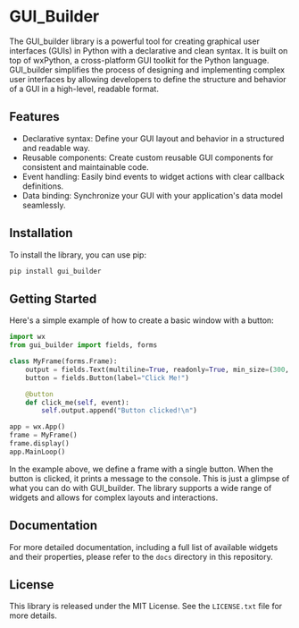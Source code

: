 GUI_Builder
=======================

The GUI_builder library is a powerful tool for creating graphical user interfaces (GUIs) in Python with a declarative and clean syntax. It is built on top of wxPython, a cross-platform GUI toolkit for the Python language. GUI_builder simplifies the process of designing and implementing complex user interfaces by allowing developers to define the structure and behavior of a GUI in a high-level, readable format.

Features
--------
- Declarative syntax: Define your GUI layout and behavior in a structured and readable way.
- Reusable components: Create custom reusable GUI components for consistent and maintainable code.
- Event handling: Easily bind events to widget actions with clear callback definitions.
- Data binding: Synchronize your GUI with your application's data model seamlessly.

Installation
------------
To install the library, you can use pip:

```bash
pip install gui_builder
```

Getting Started
---------------
Here's a simple example of how to create a basic window with a button:

```python
import wx
from gui_builder import fields, forms

class MyFrame(forms.Frame):
    output = fields.Text(multiline=True, readonly=True, min_size=(300, 100))
    button = fields.Button(label="Click Me!")

    @button
    def click_me(self, event):
        self.output.append("Button clicked!\n")

app = wx.App()
frame = MyFrame()
frame.display()
app.MainLoop()
```

In the example above, we define a frame with a single button. When the button is clicked, it prints a message to the console. This is just a glimpse of what you can do with GUI_builder. The library supports a wide range of widgets and allows for complex layouts and interactions.

Documentation
-------------
For more detailed documentation, including a full list of available widgets and their properties, please refer to the `docs` directory in this repository.

License
-------
This library is released under the MIT License. See the `LICENSE.txt` file for more details.
